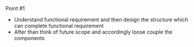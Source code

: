 Point #1


- Understand functional requirement and then design the structure which can complete functional requirement
- After than think of future scope and accordingly loose couple the components